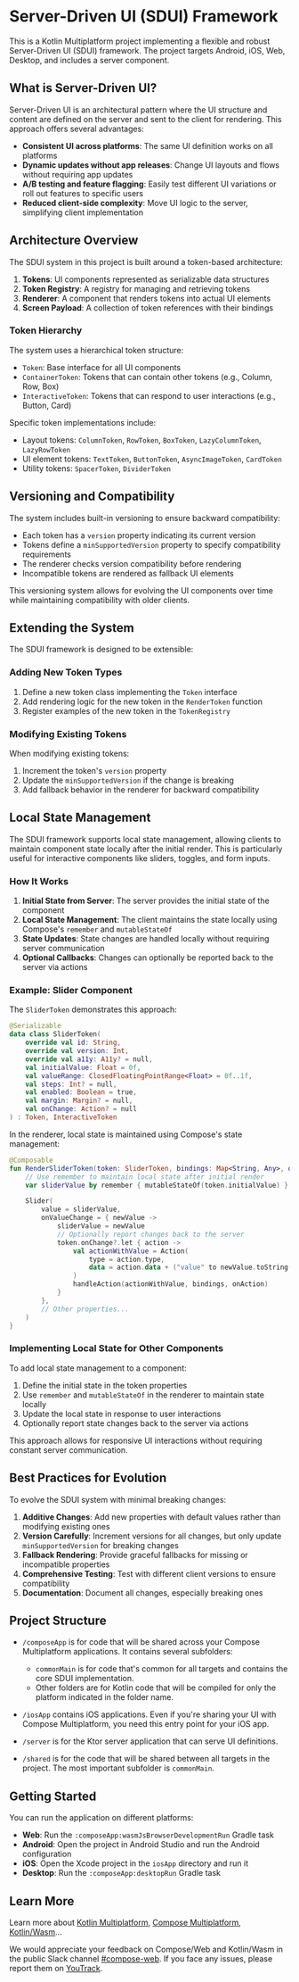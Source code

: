# Server-Driven UI (SDUI) Framework

This is a Kotlin Multiplatform project implementing a flexible and robust Server-Driven UI (SDUI) framework. The project targets Android, iOS, Web, Desktop, and includes a server component.

## What is Server-Driven UI?

Server-Driven UI is an architectural pattern where the UI structure and content are defined on the server and sent to the client for rendering. This approach offers several advantages:

- **Consistent UI across platforms**: The same UI definition works on all platforms
- **Dynamic updates without app releases**: Change UI layouts and flows without requiring app updates
- **A/B testing and feature flagging**: Easily test different UI variations or roll out features to specific users
- **Reduced client-side complexity**: Move UI logic to the server, simplifying client implementation

## Architecture Overview

The SDUI system in this project is built around a token-based architecture:

1. **Tokens**: UI components represented as serializable data structures
2. **Token Registry**: A registry for managing and retrieving tokens
3. **Renderer**: A component that renders tokens into actual UI elements
4. **Screen Payload**: A collection of token references with their bindings

### Token Hierarchy

The system uses a hierarchical token structure:

- `Token`: Base interface for all UI components
- `ContainerToken`: Tokens that can contain other tokens (e.g., Column, Row, Box)
- `InteractiveToken`: Tokens that can respond to user interactions (e.g., Button, Card)

Specific token implementations include:
- Layout tokens: `ColumnToken`, `RowToken`, `BoxToken`, `LazyColumnToken`, `LazyRowToken`
- UI element tokens: `TextToken`, `ButtonToken`, `AsyncImageToken`, `CardToken`
- Utility tokens: `SpacerToken`, `DividerToken`

## Versioning and Compatibility

The system includes built-in versioning to ensure backward compatibility:

- Each token has a `version` property indicating its current version
- Tokens define a `minSupportedVersion` property to specify compatibility requirements
- The renderer checks version compatibility before rendering
- Incompatible tokens are rendered as fallback UI elements

This versioning system allows for evolving the UI components over time while maintaining compatibility with older clients.

## Extending the System

The SDUI framework is designed to be extensible:

### Adding New Token Types

1. Define a new token class implementing the `Token` interface
2. Add rendering logic for the new token in the `RenderToken` function
3. Register examples of the new token in the `TokenRegistry`

### Modifying Existing Tokens

When modifying existing tokens:
1. Increment the token's `version` property
2. Update the `minSupportedVersion` if the change is breaking
3. Add fallback behavior in the renderer for backward compatibility

## Local State Management

The SDUI framework supports local state management, allowing clients to maintain component state locally after the initial render. This is particularly useful for interactive components like sliders, toggles, and form inputs.

### How It Works

1. **Initial State from Server**: The server provides the initial state of the component
2. **Local State Management**: The client maintains the state locally using Compose's `remember` and `mutableStateOf`
3. **State Updates**: State changes are handled locally without requiring server communication
4. **Optional Callbacks**: Changes can optionally be reported back to the server via actions

### Example: Slider Component

The `SliderToken` demonstrates this approach:

```kotlin
@Serializable
data class SliderToken(
    override val id: String,
    override val version: Int,
    override val a11y: A11y? = null,
    val initialValue: Float = 0f,
    val valueRange: ClosedFloatingPointRange<Float> = 0f..1f,
    val steps: Int? = null,
    val enabled: Boolean = true,
    val margin: Margin? = null,
    val onChange: Action? = null
) : Token, InteractiveToken
```

In the renderer, local state is maintained using Compose's state management:

```kotlin
@Composable
fun RenderSliderToken(token: SliderToken, bindings: Map<String, Any>, onAction: ((Action, Map<String, Any>) -> Unit)?) {
    // Use remember to maintain local state after initial render
    var sliderValue by remember { mutableStateOf(token.initialValue) }

    Slider(
        value = sliderValue,
        onValueChange = { newValue ->
            sliderValue = newValue
            // Optionally report changes back to the server
            token.onChange?.let { action ->
                val actionWithValue = Action(
                    type = action.type,
                    data = action.data + ("value" to newValue.toString())
                )
                handleAction(actionWithValue, bindings, onAction)
            }
        },
        // Other properties...
    )
}
```

### Implementing Local State for Other Components

To add local state management to a component:

1. Define the initial state in the token properties
2. Use `remember` and `mutableStateOf` in the renderer to maintain state locally
3. Update the local state in response to user interactions
4. Optionally report state changes back to the server via actions

This approach allows for responsive UI interactions without requiring constant server communication.

## Best Practices for Evolution

To evolve the SDUI system with minimal breaking changes:

1. **Additive Changes**: Add new properties with default values rather than modifying existing ones
2. **Version Carefully**: Increment versions for all changes, but only update `minSupportedVersion` for breaking changes
3. **Fallback Rendering**: Provide graceful fallbacks for missing or incompatible properties
4. **Comprehensive Testing**: Test with different client versions to ensure compatibility
5. **Documentation**: Document all changes, especially breaking ones

## Project Structure

* `/composeApp` is for code that will be shared across your Compose Multiplatform applications.
  It contains several subfolders:
  - `commonMain` is for code that's common for all targets and contains the core SDUI implementation.
  - Other folders are for Kotlin code that will be compiled for only the platform indicated in the folder name.

* `/iosApp` contains iOS applications. Even if you're sharing your UI with Compose Multiplatform, 
  you need this entry point for your iOS app.

* `/server` is for the Ktor server application that can serve UI definitions.

* `/shared` is for the code that will be shared between all targets in the project.
  The most important subfolder is `commonMain`.

## Getting Started

You can run the application on different platforms:

- **Web**: Run the `:composeApp:wasmJsBrowserDevelopmentRun` Gradle task
- **Android**: Open the project in Android Studio and run the Android configuration
- **iOS**: Open the Xcode project in the `iosApp` directory and run it
- **Desktop**: Run the `:composeApp:desktopRun` Gradle task

## Learn More

Learn more about [Kotlin Multiplatform](https://www.jetbrains.com/help/kotlin-multiplatform-dev/get-started.html),
[Compose Multiplatform](https://github.com/JetBrains/compose-multiplatform/#compose-multiplatform),
[Kotlin/Wasm](https://kotl.in/wasm/)…

We would appreciate your feedback on Compose/Web and Kotlin/Wasm in the public Slack channel [#compose-web](https://slack-chats.kotlinlang.org/c/compose-web).
If you face any issues, please report them on [YouTrack](https://youtrack.jetbrains.com/newIssue?project=CMP).
